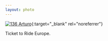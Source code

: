 ```yaml
---
layout: photo
---
```


[![136 Arturo](https://c2.staticflickr.com/2/1561/25275921630_ea42fdae5a_c.jpg)](https://www.flickr.com/photos/131440297@N08/25275921630/){:target="_blank" rel="noreferrer"}

Ticket to Ride Europe.
